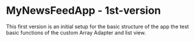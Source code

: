 # MyNewsFeedApp - 1st-version

This first version is an initial setup for the basic structure of the app the test basic functions of the custom Array Adapter and list view.
